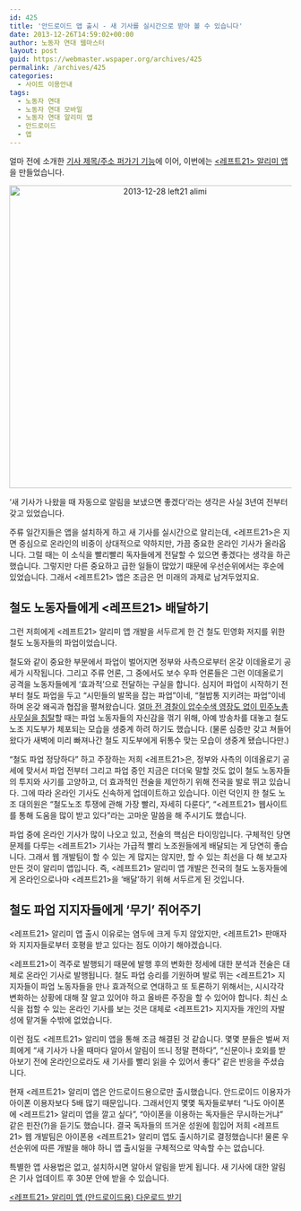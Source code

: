 ```yaml
---
id: 425
title: '안드로이드 앱 출시 - 새 기사를 실시간으로 받아 볼 수 있습니다'
date: 2013-12-26T14:59:02+00:00
author: 노동자 연대 웹마스터
layout: post
guid: https://webmaster.wspaper.org/archives/425
permalink: /archives/425
categories:
  - 사이트 이용안내
tags:
  - 노동자 연대
  - 노동자 연대 모바일
  - 노동자 연대 알리미 앱
  - 안드로이드
  - 앱
---
```

얼마 전에 소개한 [기사 제목/주소 퍼가기 기능](https://webmaster.wspaper.org/archives/407 "카톡 등 문자로 기사를 쉽게 공유하도록 돕는 기능을 만들었습니다")에 이어, 이번에는 <a title="<레프트21> 알리미 앱" href="https://play.google.com/store/apps/details?id=com.left21.alimi" target="_blank"><레프트21> 알리미 앱</a>을 만들었습니다.

<a style="display: block; text-align: center;" href="https://webmaster.wspaper.org/wp-content/uploads/2013/12/2013-12-28-left21-alimi.png"><img class="aligncenter size-full wp-image-426" alt="2013-12-28 left21 alimi" src="https://webmaster.wspaper.org/wp-content/uploads/2013/12/2013-12-28-left21-alimi.png" width="540" srcset="https://webmaster.wspaper.org/wp-content/uploads/2013/12/2013-12-28-left21-alimi.png 960w, https://webmaster.wspaper.org/wp-content/uploads/2013/12/2013-12-28-left21-alimi-300x250.png 300w" sizes="(max-width: 960px) 100vw, 960px" /></a>

‘새 기사가 나왔을 때 자동으로 알림을 보냈으면 좋겠다’라는 생각은 사실 3년여 전부터 갖고 있었습니다.

주류 일간지들은 앱을 설치하게 하고 새 기사를 실시간으로 알리는데, <레프트21>은 지면 중심으로 온라인의 비중이 상대적으로 약하지만, 가끔 중요한 온라인 기사가 올라옵니다. 그럴 때는 이 소식을 빨리빨리 독자들에게 전달할 수 있으면 좋겠다는 생각을 하곤 했습니다. 그렇지만 다른 중요하고 급한 일들이 많았기 때문에 우선순위에서는 후순에 있었습니다. 그래서 <레프트21> 앱은 조금은 먼 미래의 과제로 남겨두었지요.

## 철도 노동자들에게 <레프트21> 배달하기

그런 저희에게 <레프트21> 알리미 앱 개발을 서두르게 한 건 철도 민영화 저지를 위한 철도 노동자들의 파업이었습니다.

철도와 같이 중요한 부문에서 파업이 벌어지면 정부와 사측으로부터 온갖 이데올로기 공세가 시작됩니다. 그리고 주류 언론, 그 중에서도 보수 우파 언론들은 그런 이데올로기 공격을 노동자들에게 ‘효과적’으로 전달하는 구실을 합니다. 심지어 파업이 시작하기 전부터 철도 파업을 두고 “시민들의 발목을 잡는 파업”이네, “철밥통 지키려는 파업”이네 하며 온갖 왜곡과 협잡을 펼쳐왔습니다. <a title="민주노총 본부 침탈은 노동자 운동에 대한 전쟁 선포다" href="http://wspaper.org/article/13972" target="_blank">얼마 전 경찰이 압수수색 영장도 없이 민주노총 사무실을 침탈</a>할 때는 파업 노동자들의 자신감을 꺾기 위해, 아예 방송차를 대놓고 철도 노조 지도부가 체포되는 모습을 생중계 하려 하기도 했습니다. (물론 심증만 갖고 쳐들어 왔다가 새벽에 미리 빠져나간 철도 지도부에게 뒤통수 맞는 모습이 생중계 됐습니다만.)

“철도 파업 정당하다” 하고 주장하는 저희 <레프트21>은, 정부와 사측의 이데올로기 공세에 맞서서 파업 전부터 그리고 파업 중인 지금은 더더욱 말할 것도 없이 철도 노동자들의 투지와 사기를 고양하고, 더 효과적인 전술을 제안하기 위해 전국을 발로 뛰고 있습니다. 그에 따라 온라인 기사도 신속하게 업데이트하고 있습니다. 이런 덕인지 한 철도 노조 대의원은 “철도노조 투쟁에 관해 가장 빨리, 자세히 다룬다”, “<레프트21> 웹사이트를 통해 도움을 많이 받고 있다”라는 고마운 말씀을 해 주시기도 했습니다.

파업 중에 온라인 기사가 많이 나오고 있고, 전술의 핵심은 타이밍입니다. 구체적인 당면 문제를 다루는 <레프트21> 기사는 가급적 빨리 노조원들에게 배달되는 게 당연히 좋습니다. 그래서 웹 개발팀이 할 수 있는 게 많지는 않지만, 할 수 있는 최선을 다 해 보고자 만든 것이 알리미 앱입니다. 즉, <레프트21> 알리미 앱 개발은 전국의 철도 노동자들에게 온라인으로나마 <레프트21>을 ‘배달’하기 위해 서두르게 된 것입니다.

## 철도 파업 지지자들에게 ‘무기’ 쥐어주기

<레프트21> 알리미 앱 출시 이유로는 염두에 크게 두지 않았지만, <레프트21> 판매자와 지지자들로부터 호평을 받고 있다는 점도 이야기 해야겠습니다.

<레프트21>이 격주로 발행되기 때문에 발행 후의 변화한 정세에 대한 분석과 전술은 대체로 온라인 기사로 발행됩니다. 철도 파업 승리를 기원하며 발로 뛰는 <레프트21> 지지자들이 파업 노동자들을 만나 효과적으로 연대하고 또 토론하기 위해서는, 시시각각 변화하는 상황에 대해 잘 알고 있어야 하고 올바른 주장을 할 수 있어야 합니다. 최신 소식을 접할 수 있는 온라인 기사를 보는 것은 대체로 <레프트21> 지지자들 개인의 자발성에 맡겨둘 수밖에 없었습니다.

이런 점도 <레프트21> 알리미 앱을 통해 조금 해결된 것 같습니다. 몇몇 분들은 벌써 저희에게 “새 기사가 나올 때마다 알아서 알림이 뜨니 정말 편하다”, “신문이나 호외를 받아보기 전에 온라인으로라도 새 기사를 빨리 읽을 수 있어서 좋다” 같은 반응을 주셨습니다.

현재 <레프트21> 알리미 앱은 안드로이드용으로만 출시했습니다. 안드로이드 이용자가 아이폰 이용자보다 5배 많기 때문입니다. 그래서인지 몇몇 독자들로부터 “나도 아이폰에 <레프트21> 알리미 앱을 깔고 싶다”, “아이폰을 이용하는 독자들은 무시하는거냐” 같은 핀잔(?)을 듣기도 했습니다. 결국 독자들의 뜨거운 성원에 힘입어 저희 <레프트21> 웹 개발팀은 아이폰용 <레프트21> 알리미 앱도 출시하기로 결정했습니다! 물론 우선순위에 따른 개발을 해야 하니 앱 출시일을 구체적으로 약속할 수는 없습니다.

특별한 앱 사용법은 없고, 설치하시면 알아서 알림을 받게 됩니다. 새 기사에 대한 알림은 기사 업데이트 후 30분 안에 받을 수 있습니다.

<a title="<레프트21> 알리미 앱 (안드로이드용) 다운로드 받기" href="https://play.google.com/store/apps/details?id=com.left21.alimi" target="_blank"><레프트21> 알리미 앱 (안드로이드용) 다운로드 받기</a>
